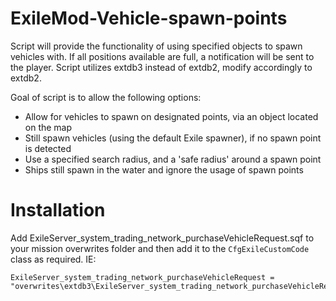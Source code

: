 # ExileMod-Vehicle-spawn-points

Script will provide the functionality of using specified objects to spawn vehicles with. If all positions available are full, a notification will be sent to the player.
Script utilizes extdb3 instead of extdb2, modify accordingly to extdb2.

Goal of script is to allow the following options:
* Allow for vehicles to spawn on designated points, via an object located on the map
* Still spawn vehicles (using the default Exile spawner), if no spawn point is detected
* Use a specified search radius, and a 'safe radius' around a spawn point
* Ships still spawn in the water and ignore the usage of spawn points

# Installation
Add ExileServer_system_trading_network_purchaseVehicleRequest.sqf to your mission overwrites folder and then add it to the `CfgExileCustomCode` class as required. IE:

    
    ExileServer_system_trading_network_purchaseVehicleRequest = "overwrites\extdb3\ExileServer_system_trading_network_purchaseVehicleRequest.sqf";
